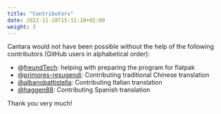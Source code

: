 ```yaml
---
title: "Contributors"
date: 2022-11-10T15:11:10+02:00
weight: 3
---
```


Cantara would not have been possible without the help of the following contributors (GitHub users in alphabetical order):

* @[freundTech](https://github.com/freundTech): helping with preparing the program for flatpak
* @[primores-resugendi](https://github.com/primores-resugendi): Contributing traditional Chinese translation
* [@albanobattistella](https://github.com/albanobattistella): Contributing Italian translation
* [@haggen88](https://github.com/haggen88): Contributing Spanish translation

Thank you very much!